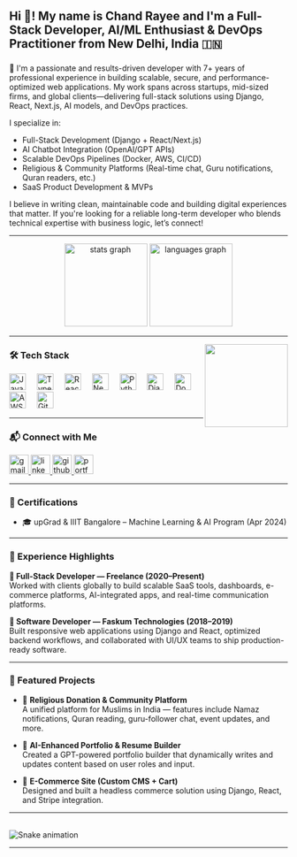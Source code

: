 <h2 align="left">Hi 👋! My name is Chand Rayee and I'm a Full-Stack Developer, AI/ML Enthusiast & DevOps Practitioner from New Delhi, India 🇮🇳</h2>

###

🚀 I'm a passionate and results-driven developer with 7+ years of professional experience in building scalable, secure, and performance-optimized web applications. My work spans across startups, mid-sized firms, and global clients—delivering full-stack solutions using Django, React, Next.js, AI models, and DevOps practices.

I specialize in:

- Full-Stack Development (Django + React/Next.js)
- AI Chatbot Integration (OpenAI/GPT APIs)
- Scalable DevOps Pipelines (Docker, AWS, CI/CD)
- Religious & Community Platforms (Real-time chat, Guru notifications, Quran readers, etc.)
- SaaS Product Development & MVPs

I believe in writing clean, maintainable code and building digital experiences that matter. If you're looking for a reliable long-term developer who blends technical expertise with business logic, let’s connect!

---

<div align="center">
  <img src="https://github-readme-stats.vercel.app/api?username=mrchandrayee&hide_title=false&hide_rank=false&show_icons=true&include_all_commits=true&count_private=true&disable_animations=false&theme=dracula&locale=en&hide_border=false" height="150" alt="stats graph"  />
  <img src="https://github-readme-stats.vercel.app/api/top-langs?username=mrchandrayee&locale=en&hide_title=false&layout=compact&card_width=320&langs_count=6&theme=dracula&hide_border=false" height="150" alt="languages graph"  />
</div>

---

<img align="right" height="150" src="https://i.imgflip.com/65efzo.gif"  />

### 🛠️ Tech Stack

<div align="left">
  <img src="https://cdn.jsdelivr.net/gh/devicons/devicon/icons/javascript/javascript-original.svg" height="30" alt="JavaScript" />
  <img width="12" />
  <img src="https://cdn.jsdelivr.net/gh/devicons/devicon/icons/typescript/typescript-original.svg" height="30" alt="TypeScript" />
  <img width="12" />
  <img src="https://cdn.jsdelivr.net/gh/devicons/devicon/icons/react/react-original.svg" height="30" alt="React" />
  <img width="12" />
  <img src="https://cdn.jsdelivr.net/gh/devicons/devicon/icons/nextjs/nextjs-original.svg" height="30" alt="Next.js" />
  <img width="12" />
  <img src="https://cdn.jsdelivr.net/gh/devicons/devicon/icons/python/python-original.svg" height="30" alt="Python" />
  <img width="12" />
  <img src="https://cdn.jsdelivr.net/gh/devicons/devicon/icons/django/django-plain.svg" height="30" alt="Django" />
  <img width="12" />
  <img src="https://cdn.jsdelivr.net/gh/devicons/devicon/icons/docker/docker-original.svg" height="30" alt="Docker" />
  <img width="12" />
  <img src="https://cdn.jsdelivr.net/gh/devicons/devicon/icons/amazonwebservices/amazonwebservices-original.svg" height="30" alt="AWS" />
  <img width="12" />
  <img src="https://cdn.jsdelivr.net/gh/devicons/devicon/icons/git/git-original.svg" height="30" alt="Git" />
</div>

---

### 📬 Connect with Me

<div align="left">
  <a href="mailto:chandrayee.cse@gmail.com" target="_blank">
    <img src="https://img.shields.io/static/v1?message=Gmail&logo=gmail&label=&color=D14836&logoColor=white&labelColor=&style=for-the-badge" height="35" alt="gmail logo"  />
  </a>
  <a href="https://www.linkedin.com/in/mrchandrayee" target="_blank">
    <img src="https://img.shields.io/static/v1?message=LinkedIn&logo=linkedin&label=&color=0077B5&logoColor=white&labelColor=&style=for-the-badge" height="35" alt="linkedin logo"  />
  </a>
  <a href="https://github.com/mrchandrayee" target="_blank">
    <img src="https://img.shields.io/static/v1?message=GitHub&logo=github&label=&color=181717&logoColor=white&labelColor=&style=for-the-badge" height="35" alt="github logo"  />
  </a>
  <a href="https://chandrayee.me" target="_blank">
    <img src="https://img.shields.io/static/v1?message=Portfolio&logo=google-chrome&label=&color=4285F4&logoColor=white&labelColor=&style=for-the-badge" height="35" alt="portfolio logo"  />
  </a>
</div>

---

### 📜 Certifications

- 🎓 upGrad & IIIT Bangalore – Machine Learning & AI Program (Apr 2024)

---

### 🧠 Experience Highlights

**💼 Full-Stack Developer — Freelance (2020–Present)**  
Worked with clients globally to build scalable SaaS tools, dashboards, e-commerce platforms, AI-integrated apps, and real-time communication platforms.

**🏢 Software Developer — Faskum Technologies (2018–2019)**  
Built responsive web applications using Django and React, optimized backend workflows, and collaborated with UI/UX teams to ship production-ready software.

---

### 🌟 Featured Projects

- 🔗 **Religious Donation & Community Platform**  
  A unified platform for Muslims in India — features include Namaz notifications, Quran reading, guru-follower chat, event updates, and more.

- 🔗 **AI-Enhanced Portfolio & Resume Builder**  
  Created a GPT-powered portfolio builder that dynamically writes and updates content based on user roles and input.

- 🔗 **E-Commerce Site (Custom CMS + Cart)**  
  Designed and built a headless commerce solution using Django, React, and Stripe integration.

---

<br clear="both">

<img src="https://raw.githubusercontent.com/maurodesouza/maurodesouza/output/snake.svg" alt="Snake animation" />

---
